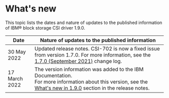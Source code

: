 # What's new

This topic lists the dates and nature of updates to the published information of IBM® block storage CSI driver 1.9.0.

|Date|Nature of updates to the published information|
|----|----------------------------------------------|
|30 May 2022|Updated release notes. CSI-702 is now a fixed issue from version 1.7.0. For more information, see the [1.7.0 (September 2021)](../content/release_notes/changelog_1.7.0.md) change log.|
|17 March 2022|The version information was added to the IBM Documentation.<br>For more information about this version, see the [What's new in 1.9.0](../content/release_notes/whats_new.md) section in the release notes.|

